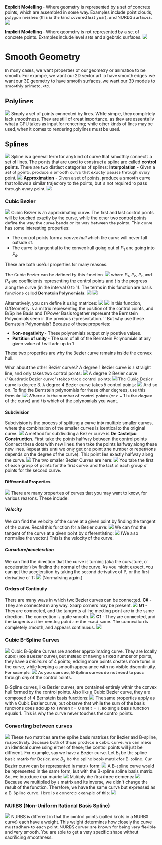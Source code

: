 **Explicit Modelling** - Where geometry is represented by a set of concrete points, which are assembled in some way. Examples include point clouds, polygon meshes (this is the kind covered last year), and NURBS surfaces.
![](Pasted%20image%2020230921151153.png)

**Implicit Modelling** - Where geometry is not represented by a set of concrete points. Examples include level sets and algebraic surfaces.
![](Pasted%20image%2020230921151216.png)

# Smooth Geometry
In many cases, we want properties of our geometry or animation to be smooth. For example, we want our 2D vector art to have smooth edges, we want our 3D geometry to have smooth surfaces, we want our 3D models to smoothly animate, etc.
## Polylines
![](Pasted%20image%2020230921151626.png)
Simply a set of points connected by lines. While simple, they completely lack smoothness.
They are still of great importance, as they are essentially what a GPU takes as input for rendering; while other kinds of lines may be used, when it comes to rendering polylines must be used.

## Splines
![](Pasted%20image%2020230921152126.png)
Spline is a general term for any kind of curve that smoothly connects a set of lines. The points that are used to construct a spline are called **control points**.
There are two distinct categories of splines:
**Interpolation** - Given a set of points, produce a smooth curve that *exactly* passes through every point.
![](Pasted%20image%2020230921152354.png)
**Approximation** - Given a set of points, produce a smooth curve that follows a similar trajectory to the points, but is not required to pass through every point.
![](Pasted%20image%2020230921152609.png)

### Cubic Bezier
![](Pasted%20image%2020230921153030.png)
Cubic Bezier is an approximating curve. The first and last control points will be touched exactly by the curve, while the other two control points define the way the curve bends on its way between the points. 
This curve has some interesting properties:
- The control points form a *convex hull* which the curve will never fall outside of.
- The curve is tangential to the convex hull going out of $P_1$ and going into $P_4$.

These are both useful properties for many reasons.

The Cubic Bezier can be defined by this function:
![](Pasted%20image%2020230921153844.png)
where $P_1$, $P_2$, $P_3$ and $P_4$ are coefficients representing the control points and $t$ is the progress along the curve (in the interval 0 to 1).
The terms in this function are basis functions called **Bernstein Polynomials**:
![](Pasted%20image%2020230921154232.png)
![](Pasted%20image%2020230921155220.png)

Alternatively, you can define it using matrices:
![](Pasted%20image%2020230921154505.png)
![](Pasted%20image%2020230921154532.png)
In this function, G/Geometry is a matrix representing the position of the control points, and B/Spline Basis and T/Power Basis together represent the Bernstein Polynomials seen in the previous representation.
``
But why use these Bernstein Polynomials? Because of these properties:
- **Non-negativity** - These polynomials output only positive values.
- **Partition of unity** - The sum of all of the Bernstein Polynomials at any given value of $t$ will add up to 1.

These two properties are why the Bezier curve remains inside the convex hull.

What about the other Bezier curves?
A degree 1 Bezier curve is a straight line, and only takes two control points:
![](Pasted%20image%2020230921160407.png)
A degree 2 Bezier curve ("Quadratic Bezier curve") takes three control points:
![](Pasted%20image%2020230921160454.png)
The Cubic Bezier curve is degree 3.
A degree 4 Bezier curve takes 5 control points:
![](Pasted%20image%2020230921160627.png)
And so on. To find the Bernstein polynomials for these other degrees, use this formula:
![](Pasted%20image%2020230921160705.png)
Where $n$ is the number of control points (or $n - 1$ is the degree of the curve) and $i$ is which of the polynomials you want. 

#### Subdivision
Subdivision is the process of splitting a curve into multiple smaller curves, where the combination of the smaller curves is identical to the original curve.
![](Pasted%20image%2020230921161320.png)
A method for subdividing a Bezier curve is **De Casteljau Construction**.
First, take the points halfway between the control points. Connect these dots with new lines, then take the points halfway along these new lines. Repeat this until we only get one point (the number of repetitions depends on the degree of the curve). This point lies exactly halfway along the curve.
![](Pasted%20image%2020230921161634.png)
The two smaller Bezier Curves are here:
![](Pasted%20image%2020230921161754.png)
You take the first of each group of points for the first curve, and the last of each group of points for the second curve.

#### Differential Properties
![](Pasted%20image%2020230921164354.png)
There are many properties of curves that you may want to know, for various reasons. These include:
##### Velocity
We can find the velocity of the curve at a given point by finding the tangent of the curve.
Recall this function for a Bezier curve:
![](Pasted%20image%2020230921164605.png)
We can find the tangent of the curve at a given point by differentiating:
![](Pasted%20image%2020230921164648.png)
(We also normalise the vector.)
This is the velocity of the curve.
##### Curvature/acceleration
We can find the direction that the curve is turning (aka the curvature, or acceleration) by finding the normal of the curve.
As you might expect, you can get the acceleration by taking the second derivative of P, or the first derivative of T:
![](Pasted%20image%2020230921164950.png)
(Normalising again.)

#### Orders of Continuity
There are many ways in which two Bezier curves can be connected.
**C0** - They are connected in any way. Sharp corners may be present.
![](Pasted%20image%2020230921170437.png)
**G1** - They are connected, and the tangents at the meeting point are in the same direction. The connection is quite smooth.
![](Pasted%20image%2020230921170514.png)
**C1** - They are connected, and the tangents at the meeting point are the exact same. The connection is completely smooth, and appears continuous.
![](Pasted%20image%2020230921180318.png)

### Cubic B-Spline Curves
![](Pasted%20image%2020230921180559.png)
Cubic B-Spline Curves are another approximating curve. They are locally cubic (like a Bezier curve), but instead of having a fixed number of points, they have a *minimum* of 4 points; Adding more points creates more turns in the curve, while keeping a smooth appearance with no visible discontinuity. For example:
![](Pasted%20image%2020230921180905.png)
As you can see, B-Spline curves do not need to pass through *any* of the control points.

B-Spline curves, like Bezier curves, are contained entirely within the convex hull formed by the control points.
Also like a Cubic Bezier curve, they are composed of 4 Bernstein basis functions:
![](Pasted%20image%2020230921181157.png)
The same properties apply as with a Cubic Bezier curve, but observe that while the sum of the basis functions does add up to 1 when $t = 0$ and $t= 1$, no single basis function equals 1. This is why the curve never touches the control points.

### Converting between curves
![](Pasted%20image%2020230921181639.png)
These two matrices are the spline basis matrices for Bezier and B-spline, respectively. Because both of these produce a cubic curve, we can make an identical curve using either of these; the control points will just be different.
For example, say we have a Bezier curve. Let $B_1$ be the spline basis matrix for Bezier, and $B_2$ be the spline basis matrix for B-spline.
Our Bezier curve can be represented in matrix form:
![](Pasted%20image%2020230921181951.png)
A B-spline curve would be represented in the same form, but with the B-spline spline basis matrix. So, we introduce that matrix:
![](Pasted%20image%2020230921182232.png)
Multiply the first three elements:
![](Pasted%20image%2020230921182303.png)
Because we multiplied by a matrix and its inverse, we didn't change the result of the function. Therefore, we have the same curve but expressed as a B-Spline curve.
Here is a concrete example of this:
![](Pasted%20image%2020230921183810.png)

### NURBS (Non-Uniform Rational Basis Spline)
![](Pasted%20image%2020230921184023.png)
NURBS is different in that the control points (called knots in a NURBS curve) each have a weight. This weight determines how closely the curve must adhere to each point.
NURBS curves are known for being very flexible and very smooth. You are able to get a very specific shape without sacrificing smoothness.